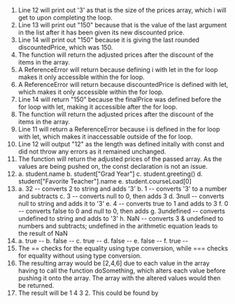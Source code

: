 1. Line 12 will print out '3' as that is the size of the prices array, which i will get to upon completing the loop.
2. Line 13 will print out "150" because that is the value of the last argument in the list after it has been given its new discounted price.
3. Line 14 will print out "150" because it is giving the last rounded discountedPrice, which was 150.
4. The function will return the adjusted prices after the discount of the items in the array.
5. A ReferenceError will return because defining i with let in the for loop makes it only accessible within the for loop.
6. A ReferenceError will return because discountedPrice is defined with let, which makes it only accessible within the for loop.
7. Line 14 will return "150" because the finalPrice was defined before the for loop with let, making it accessible after the for loop.
8. The function will return the adjusted prices after the discount of the items in the array.
9. Line 11 will return a ReferenceError because i is defined in the for loop with let, which makes it inaccessable outside of the for loop.
10. Line 12 will output "12" as the length was defined initally with const and did not throw any errors as it remained unchanged. 
11. The function will return the adjusted prices of the passed array. As the values are being pushed on, the const declaration is not an issue.
12. a. student.name
    b. student["Grad Year"] 
    c. student.greeting()
    d. student["Favorite Teacher"].name
    e. student.courseLoad[0]
13. a. 32 -- converts 2 to string and adds '3'
    b. 1 -- converts '3' to a number and subtracts
    c. 3 -- converts null to 0, then adds 3
    d. 3null -- converts null to string and adds it to '3'
    e. 4 -- converts true to 1 and adds to 3
    f. 0 -- converts false to 0 and null to 0, then adds
    g. 3undefined -- converts undefined to string and adds to '3'
    h. NaN -- converts 3 & undefined to numbers and subtracts; undefined in the arithmetic equation leads to the result of NaN
14. a. true -- 
    b. false --
    c. true -- 
    d. false --
    e. false --
    f. true --
15. The == checks for the equality using type conversion, while === checks for equality without using type conversion.
16. The resulting array would be [2,4,6] due to each value in the array having to call the function doSomething, which alters each value before pushing it onto the array. The array with the altered values would then be returned.
17. The result will be 1 4 3 2. This could be found by 